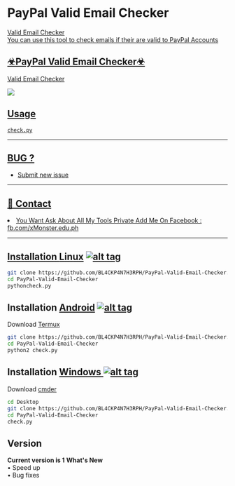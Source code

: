 <h1>PayPal Valid Email Checker</h1>
<p><a href="https://github.com/BL4CKP4N7H3RPH/PayPal-Valid-Email-Checker">
<p>Valid Email Checker<br>You can use this tool to check emails if their are valid to PayPal Accounts</p>

<h2>☣PayPal Valid Email Checker☣</h2>

Valid Email Checker

<img src="https://i.imgur.com/QhXFV2V.png" data-canonical-src="https://i.imgur.com/QhXFV2V.png" style="max-width:100%;">

<h2>Usage</h2>
<code>check.py</code>
<hr>
<h2>BUG ?</h2>
<ul><li>Submit new issue</li></ul><hr>
<h2>📧 Contact</h2>
<li>You Want Ask About All My Tools Private Add Me On Facebook : fb.com/xMonster.edu.ph</li>
<hr>

## Installation [Linux](https://wikipedia.org/wiki/Linux) [![alt tag](http://icons.iconarchive.com/icons/dakirby309/simply-styled/32/OS-Linux-icon.png)](https://fr.wikipedia.org/wiki/Linux)

```bash
git clone https://github.com/BL4CKP4N7H3RPH/PayPal-Valid-Email-Checker.git
cd PayPal-Valid-Email-Checker
pythoncheck.py
```

## Installation [Android](https://wikipedia.org/wiki/Android) [![alt tag](https://cdn1.iconfinder.com/data/icons/logotypes/32/android-32.png)](https://fr.wikipedia.org/wiki/Android)

Download [Termux](https://play.google.com/store/apps/details?id=com.termux)

```bash
git clone https://github.com/BL4CKP4N7H3RPH/PayPal-Valid-Email-Checker.git
cd PayPal-Valid-Email-Checker
python2 check.py
```
## Installation [Windows ](https://wikipedia.org/wiki/Microsoft_Windows)[![alt tag](http://icons.iconarchive.com/icons/tatice/cristal-intense/32/Windows-icon.png)](https://fr.wikipedia.org/wiki/Microsoft_Windows)

Download [cmder](https://github.com/cmderdev/cmder/releases/download/v1.3.11/cmder.zip)

```bash
cd Desktop
git clone https://github.com/BL4CKP4N7H3RPH/PayPal-Valid-Email-Checker.git
cd PayPal-Valid-Email-Checker
check.py
```
<h2>Version</h2>
<strong>Current version is 1</strong>
<strong>What's New </strong>
<br>• Speed up
<br>• Bug fixes
